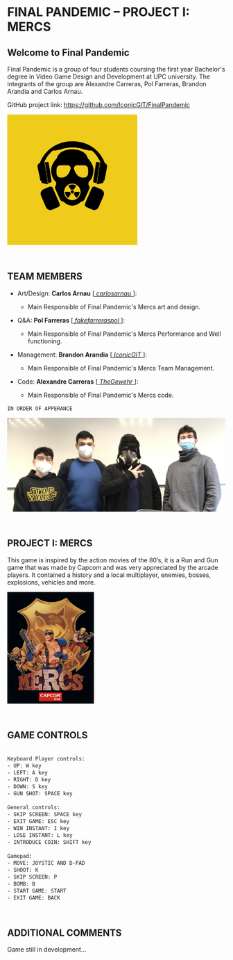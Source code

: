 # FINAL PANDEMIC – PROJECT I: MERCS

## Welcome to Final Pandemic

Final Pandemic is a group of four students coursing the first year Bachelor's degree in Video Game Design and Development at UPC university. The integrants of the group are Alexandre Carreras, Pol Farreras, Brandon Arandia and Carlos Arnau.

GitHub project link: https://github.com/IconicGIT/FinalPandemic

<img src="https://github.com/IconicGIT/FinalPandemic/blob/cb693d4b3a26262534e4ad21a4b44a8c08d24ca4/Images/Logo.png" width=300 align=middle>

<p>&nbsp;</p>

## TEAM MEMBERS

- Art/Design: **Carlos Arnau** [[ _carlosarnau_ ](https://github.com/carlosarnau)]:
  - Main Responsible of Final Pandemic's Mercs art and design.

- Q&A: **Pol Farreras** [[ _fakefarreraspol_ ](https://github.com/fakefarreraspol)]:
  - Main Responsible of Final Pandemic's Mercs Performance and Well functioning.

- Management: **Brandon Arandia** [[ _IconicGIT_ ](https://github.com/IconicGIT)]:
  - Main Responsible of Final Pandemic's Mercs Team Management.

- Code: **Alexandre Carreras** [[ _TheGewehr_ ](https://github.com/TheGewehr)]:
  - Main Responsible of Final Pandemic's Mercs code.

~~~~~~~~~~~~~~~
IN ORDER OF APPERANCE
~~~~~~~~~~~~~~~

<img src="https://github.com/IconicGIT/FinalPandemic/blob/a01aeceb6546c90fb7fe63bdacd08d361794d725/Images/team_photo.JPG" width=700 align=middle>

<p>&nbsp;</p>

## PROJECT I: MERCS

This game is inspired by the action movies of the 80’s, it is a Run and Gun game that was made by Capcom and was very appreciated by the arcade players. It contained a history and a local multiplayer, enemies, bosses, explosions, vehicles and more. 

<img src="https://github.com/IconicGIT/FinalPandemic/blob/811de888dfbc820265cecb392ddcab193e32df54/docs/mercs_cover.jpg" width=200 align=middle>

<p>&nbsp;</p>

## GAME CONTROLS
~~~~~~~~~~~~~~~

Keyboard Player controls:
- UP: W key
- LEFT: A key
- RIGHT: D key
- DOWN: S key
- GUN SHOT: SPACE key

General controls:
- SKIP SCREEN: SPACE key
- EXIT GAME: ESC key
- WIN INSTANT: I key
- LOSE INSTANT: L key
- INTRODUCE COIN: SHIFT key

Gamepad:
- MOVE: JOYSTIC AND D-PAD
- SHOOT: K
- SKIP SCREEN: P
- BOMB: B
- START GAME: START
- EXIT GAME: BACK

~~~~~~~~~~~~~~~

<p>&nbsp;</p>

## ADDITIONAL COMMENTS

Game still in development...
